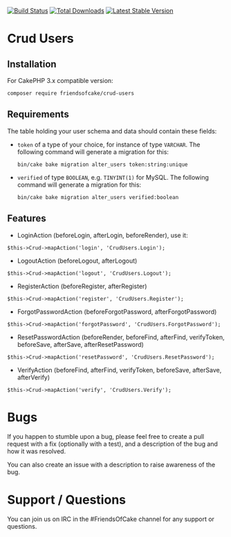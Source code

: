 [![Build Status](https://img.shields.io/travis/FriendsOfCake/crud-users/master.svg?style=flat-square)](https://travis-ci.org/FriendsOfCake/crud-users)
[![Total Downloads](https://img.shields.io/packagist/dt/FriendsOfCake/crud-users.svg?style=flat-square)](https://packagist.org/packages/FriendsOfCake/crud-users)
[![Latest Stable Version](https://img.shields.io/packagist/v/FriendsOfCake/crud-users.svg?style=flat-square)](https://packagist.org/packages/FriendsOfCake/crud-users)

# Crud Users

## Installation

For CakePHP 3.x compatible version:

```
composer require friendsofcake/crud-users
```

## Requirements

The table holding your user schema and data should contain these fields:

- `token` of a type of your choice, for instance of type `VARCHAR`. The following command will generate a migration for this:

  ```shell
  bin/cake bake migration alter_users token:string:unique
  ```
- `verified` of type `BOOLEAN`, e.g. `TINYINT(1)` for MySQL. The following command will generate a migration for this:

  ```shell
  bin/cake bake migration alter_users verified:boolean
  ```

## Features

- LoginAction (beforeLogin, afterLogin, beforeRender), use it:

```
$this->Crud->mapAction('login', 'CrudUsers.Login');
```

- LogoutAction (beforeLogout, afterLogout)

```
$this->Crud->mapAction('logout', 'CrudUsers.Logout');
```

- RegisterAction (beforeRegister, afterRegister)

```
$this->Crud->mapAction('register', 'CrudUsers.Register');
```

- ForgotPasswordAction (beforeForgotPassword, afterForgotPassword)

```
$this->Crud->mapAction('forgotPassword', 'CrudUsers.ForgotPassword');
```

- ResetPasswordAction (beforeRender, beforeFind, afterFind, verifyToken, beforeSave, afterSave, afterResetPassword)

```
$this->Crud->mapAction('resetPassword', 'CrudUsers.ResetPassword');
```

- VerifyAction (beforeFind, afterFind, verifyToken, beforeSave, afterSave, afterVerify)

```
$this->Crud->mapAction('verify', 'CrudUsers.Verify');
```

# Bugs

If you happen to stumble upon a bug, please feel free to create a pull request with a fix
(optionally with a test), and a description of the bug and how it was resolved.

You can also create an issue with a description to raise awareness of the bug.

# Support / Questions

You can join us on IRC in the #FriendsOfCake channel for any support or questions.
